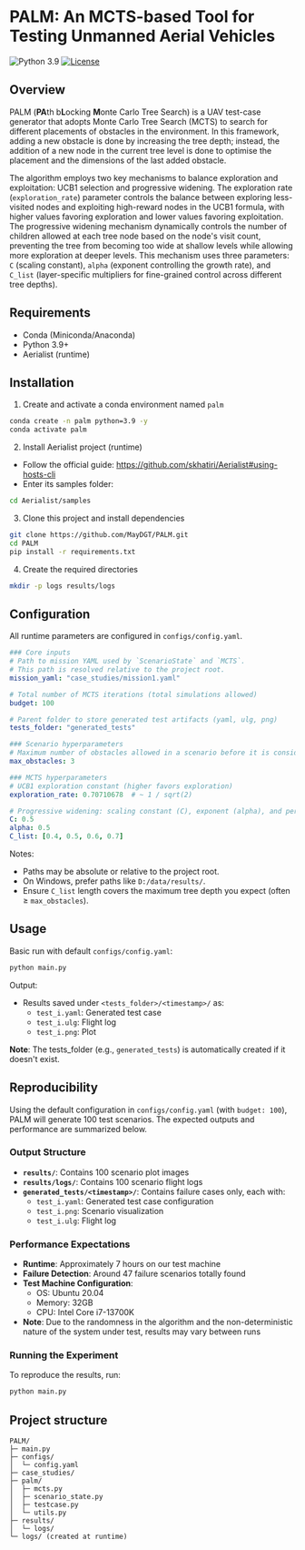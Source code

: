 # PALM: An MCTS-based Tool for Testing Unmanned Aerial Vehicles

![Python 3.9](https://img.shields.io/badge/python-3.9+-blue?logo=python)
[![License](https://img.shields.io/badge/license-GPL--3.0-green)](https://choosealicense.com/licenses/gpl-3.0/)


## Overview
PALM (**PA**th b**L**ocking **M**onte Carlo Tree Search) is a UAV test-case generator that adopts Monte Carlo Tree Search (MCTS) to search for different placements of obstacles in the environment. 
In this framework, adding a new obstacle is done by increasing the tree depth; instead, the addition of a new node in the current tree level is done to optimise the placement and the dimensions of the last added obstacle. 

The algorithm employs two key mechanisms to balance exploration and exploitation: UCB1 selection and progressive widening. 
The exploration rate (`exploration_rate`) parameter controls the balance between exploring less-visited nodes and exploiting high-reward nodes in the UCB1 formula, with higher values favoring exploration and lower values favoring exploitation. 
The progressive widening mechanism dynamically controls the number of children allowed at each tree node based on the node's visit count, preventing the tree from becoming too wide at shallow levels while allowing more exploration at deeper levels. 
This mechanism uses three parameters: `C` (scaling constant), `alpha` (exponent controlling the growth rate), and `C_list` (layer-specific multipliers for fine-grained control across different tree depths).

## Requirements
- Conda (Miniconda/Anaconda)
- Python 3.9+
- Aerialist (runtime)

## Installation
1) Create and activate a conda environment named `palm`
```bash
conda create -n palm python=3.9 -y
conda activate palm
```

2) Install Aerialist project (runtime)
- Follow the official guide: https://github.com/skhatiri/Aerialist#using-hosts-cli
- Enter its samples folder:
```bash
cd Aerialist/samples
```

3) Clone this project and install dependencies
```bash
git clone https://github.com/MayDGT/PALM.git
cd PALM
pip install -r requirements.txt
```

4) Create the required directories
```bash
mkdir -p logs results/logs
```

## Configuration
All runtime parameters are configured in `configs/config.yaml`.

```yaml
### Core inputs
# Path to mission YAML used by `ScenarioState` and `MCTS`.
# This path is resolved relative to the project root.
mission_yaml: "case_studies/mission1.yaml"

# Total number of MCTS iterations (total simulations allowed)
budget: 100

# Parent folder to store generated test artifacts (yaml, ulg, png)
tests_folder: "generated_tests"

### Scenario hyperparameters
# Maximum number of obstacles allowed in a scenario before it is considered terminal
max_obstacles: 3

### MCTS hyperparameters
# UCB1 exploration constant (higher favors exploration)
exploration_rate: 0.70710678  # ~ 1 / sqrt(2)

# Progressive widening: scaling constant (C), exponent (alpha), and per-layer widening multipliers (C_list)
C: 0.5
alpha: 0.5
C_list: [0.4, 0.5, 0.6, 0.7]
```

Notes:
- Paths may be absolute or relative to the project root.
- On Windows, prefer paths like `D:/data/results/`.
- Ensure `C_list` length covers the maximum tree depth you expect (often ≥ `max_obstacles`).

## Usage
Basic run with default `configs/config.yaml`:
```bash
python main.py
```

Output:
- Results saved under `<tests_folder>/<timestamp>/` as:
  - `test_i.yaml`: Generated test case
  - `test_i.ulg`: Flight log
  - `test_i.png`: Plot

**Note**: The tests_folder (e.g., `generated_tests`) is automatically created if it doesn't exist.

## Reproducibility
Using the default configuration in `configs/config.yaml` (with `budget: 100`), PALM will generate 100 test scenarios. The expected outputs and performance are 
summarized below.

### Output Structure
- **`results/`**: Contains 100 scenario plot images 
- **`results/logs/`**: Contains 100 scenario flight logs 
- **`generated_tests/<timestamp>/`**: Contains failure cases only, each with:
  - `test_i.yaml`: Generated test case configuration
  - `test_i.png`: Scenario visualization
  - `test_i.ulg`: Flight log

### Performance Expectations
- **Runtime**: Approximately 7 hours on our test machine
- **Failure Detection**: Around 47 failure scenarios totally found
- **Test Machine Configuration**:
  - OS: Ubuntu 20.04
  - Memory: 32GB
  - CPU: Intel Core i7-13700K
- **Note**: Due to the randomness in the algorithm and the non-deterministic nature of the system under test, results may vary between runs

### Running the Experiment
To reproduce the results, run:
```bash
python main.py
```

## Project structure
```
PALM/
├─ main.py
├─ configs/
│  └─ config.yaml
├─ case_studies/
├─ palm/
│  ├─ mcts.py
│  ├─ scenario_state.py
│  ├─ testcase.py
│  └─ utils.py
├─ results/ 
│  └─ logs/ 
└─ logs/ (created at runtime)
```




